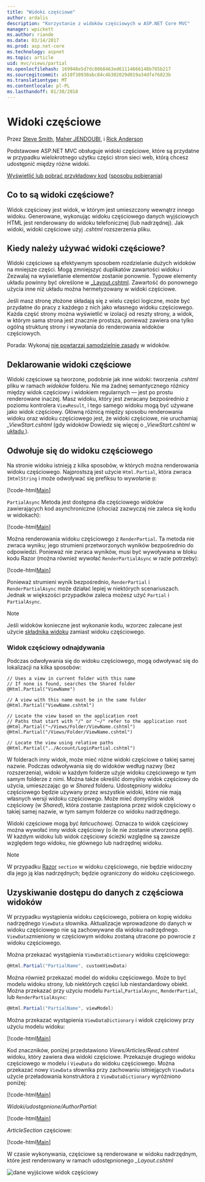```yaml
---
title: "Widoki częściowe"
author: ardalis
description: "Korzystanie z widoków częściowych w ASP.NET Core MVC"
manager: wpickett
ms.author: riande
ms.date: 03/14/2017
ms.prod: asp.net-core
ms.technology: aspnet
ms.topic: article
uid: mvc/views/partial
ms.openlocfilehash: 169948e5d7dc8068463ed61114666148b785b217
ms.sourcegitcommit: a510f38930abc84c4b302029d019a34dfe76823b
ms.translationtype: MT
ms.contentlocale: pl-PL
ms.lasthandoff: 01/30/2018
---
```

# <a name="partial-views"></a>Widoki częściowe

Przez [Steve Smith](https://ardalis.com/), [Maher JENDOUBI](https://twitter.com/maherjend), i [Rick Anderson](https://twitter.com/RickAndMSFT)

Podstawowe ASP.NET MVC obsługuje widoki częściowe, które są przydatne w przypadku wielokrotnego użytku części stron sieci web, którą chcesz udostępnić między różne widoki.

[Wyświetlić lub pobrać przykładowy kod](https://github.com/aspnet/Docs/tree/master/aspnetcore/mvc/views/partial/sample) ([sposobu pobierania](xref:tutorials/index#how-to-download-a-sample))

## <a name="what-are-partial-views"></a>Co to są widoki częściowe?

Widok częściowy jest widok, w którym jest umieszczony wewnątrz innego widoku. Generowane, wykonując widoku częściowego danych wyjściowych HTML jest renderowany do widoku telefonicznej (lub nadrzędnej). Jak widoki, widoki częściowe użyj *.cshtml* rozszerzenia pliku.

## <a name="when-should-i-use-partial-views"></a>Kiedy należy używać widoki częściowe?

Widoki częściowe są efektywnym sposobem rozdzielanie dużych widoków na mniejsze części. Mogą zmniejszyć duplikatów zawartości widoku i Zezwalaj na wyświetlanie elementów zostanie ponownie. Typowe elementy układu powinny być określone w [_Layout.cshtml](layout.md). Zawartość do ponownego użycia inne niż układu można hermetyzowany w widoki częściowe.

Jeśli masz stronę złożone składają się z wielu części logiczne, może być przydatne do pracy z każdego z nich jako własnego widoku częściowego. Każda część strony można wyświetlić w izolacji od reszty strony, a widok, w którym sama strona jest znacznie prostsza, ponieważ zawiera ona tylko ogólną strukturę strony i wywołania do renderowania widoków częściowych.

Porada: Wykonaj [nie powtarzaj samodzielnie zasady](http://deviq.com/don-t-repeat-yourself/) w widoków.

## <a name="declaring-partial-views"></a>Deklarowanie widoki częściowe

Widoki częściowe są tworzone, podobnie jak inne widoki: tworzenia *.cshtml* pliku w ramach *widoków* folderu. Nie ma żadnej semantycznego różnicy między widok częściowy i widokiem regularnych — jest po prostu renderowane inaczej. Masz widoku, który jest zwracany bezpośrednio z poziomu kontrolera `ViewResult`, i tego samego widoku mogą być używane jako widok częściowy. Główną różnicą między sposobu renderowania widoku oraz widoku częściowego jest, że widoki częściowe, nie uruchamiaj *_ViewStart.cshtml* (gdy widoków Dowiedz się więcej o *_ViewStart.cshtml* w [układu ](layout.md)).

## <a name="referencing-a-partial-view"></a>Odwołuje się do widoku częściowego

Na stronie widoku istnieją z kilka sposobów, w których można renderowania widoku częściowego. Najprostszą jest użycie `Html.Partial`, która zwraca `IHtmlString` i może odwoływać się prefiksu to wywołanie `@`:

[!code-html[Main](partial/sample/src/PartialViewsSample/Views/Home/About.cshtml?range=9)]

`PartialAsync` Metoda jest dostępna dla częściowego widoków zawierających kod asynchroniczne (chociaż zazwyczaj nie zaleca się kodu w widokach):

[!code-html[Main](partial/sample/src/PartialViewsSample/Views/Home/About.cshtml?range=8)]

Można renderowania widoku częściowego z `RenderPartial`. Ta metoda nie zwraca wyniku; jego strumieni przetworzonych wyników bezpośrednio do odpowiedzi. Ponieważ nie zwraca wyników, musi być wywoływana w bloku kodu Razor (można również wywołać `RenderPartialAsync` w razie potrzeby):

[!code-html[Main](partial/sample/src/PartialViewsSample/Views/Home/About.cshtml?range=10-12)]

Ponieważ strumieni wynik bezpośrednio, `RenderPartial` i `RenderPartialAsync` może działać lepiej w niektórych scenariuszach. Jednak w większości przypadków zaleca możesz użyć `Partial` i `PartialAsync`.

> [!NOTE]
> Jeśli widoków konieczne jest wykonanie kodu, wzorzec zalecane jest użycie [składnika widoku](view-components.md) zamiast widoku częściowego.

### <a name="partial-view-discovery"></a>Widok częściowy odnajdywania

Podczas odwoływania się do widoku częściowego, mogą odwoływać się do lokalizacji na kilka sposobów:

```text
// Uses a view in current folder with this name
// If none is found, searches the Shared folder
@Html.Partial("ViewName")

// A view with this name must be in the same folder
@Html.Partial("ViewName.cshtml")

// Locate the view based on the application root
// Paths that start with "/" or "~/" refer to the application root
@Html.Partial("~/Views/Folder/ViewName.cshtml")
@Html.Partial("/Views/Folder/ViewName.cshtml")

// Locate the view using relative paths
@Html.Partial("../Account/LoginPartial.cshtml")
```

W folderach inny widok, może mieć różne widoki częściowe o takiej samej nazwie. Podczas odwoływania się do widoków według nazwy (bez rozszerzenia), widoki w każdym folderze użyje widoku częściowego w tym samym folderze z nimi. Można także określić domyślny widok częściowy do użycia, umieszczając go w *Shared* folderu. Udostępniony widoku częściowego będzie używany przez wszystkie widoki, które nie mają własnych wersji widoku częściowego. Może mieć domyślny widok częściowy (w *Shared*), która zostanie zastąpiona przez widok częściowy o takiej samej nazwie, w tym samym folderze co widoku nadrzędnego.

Widoki częściowe mogą być *łańcuchowej*. Oznacza to widok częściowy można wywołać inny widok częściowy (o ile nie zostanie utworzona pętli). W każdym widoku lub widok częściowy ścieżki względne są zawsze względem tego widoku, nie głównego lub nadrzędnej widoku.

> [!NOTE]
> W przypadku [Razor](razor.md) `section` w widoku częściowego, nie będzie widoczny dla jego ją klas nadrzędnych; będzie ograniczony do widoku częściowego.

## <a name="accessing-data-from-partial-views"></a>Uzyskiwanie dostępu do danych z częściowa widoków

W przypadku wystąpienia widoku częściowego, pobiera on kopię widoku nadrzędnego `ViewData` słownika. Aktualizacje wprowadzone do danych w widoku częściowego nie są zachowywane dla widoku nadrzędnego. `ViewData`zmieniony w częściowym widoku zostaną utracone po powrocie z widoku częściowego.

Można przekazać wystąpienia `ViewDataDictionary` widoku częściowego:

```csharp
@Html.Partial("PartialName", customViewData)
   ```

Można również przekazać model do widoku częściowego. Może to być modelu widoku strony, lub niektórych części lub niestandardowy obiekt. Można przekazać przy użyciu modelu `Partial`,`PartialAsync`, `RenderPartial`, lub `RenderPartialAsync`:

```csharp
@Html.Partial("PartialName", viewModel)
   ```

Można przekazać wystąpienia `ViewDataDictionary` i widok częściowy przy użyciu modelu widoku:

[!code-html[Main](partial/sample/src/PartialViewsSample/Views/Articles/Read.cshtml?range=15-16)]

Kod znaczników, poniżej przedstawiono *Views/Articles/Read.cshtml* widoku, który zawiera dwa widoki częściowe. Przekazuje drugiego widoku częściowego w modelu i `ViewData` do widoku częściowego. Można przekazać nowy `ViewData` słownika przy zachowaniu istniejących `ViewData` użycie przeładowania konstruktora z `ViewDataDictionary` wyróżniono poniżej:

[!code-html[Main](partial/sample/src/PartialViewsSample/Views/Articles/Read.cshtml)]

*Widoki/udostępnione/AuthorPartial*:

[!code-html[Main](partial/sample/src/PartialViewsSample/Views/Shared/AuthorPartial.cshtml)]

*ArticleSection* częściowe:

[!code-html[Main](partial/sample/src/PartialViewsSample/Views/Articles/ArticleSection.cshtml)]

W czasie wykonywania, częściowe są renderowane w widoku nadrzędnym, które jest renderowany w ramach udostępnionego *_Layout.cshtml*

![dane wyjściowe widok częściowy](partial/_static/output.png)
